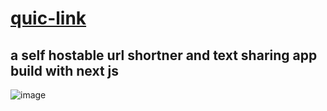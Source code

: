 # [quic-link](https://quic-link.netlify.app)

## a self hostable url shortner and text sharing app build with next js

![image](https://github.com/user-attachments/assets/7dd75cbd-721a-4120-9a46-63dfa72953f3)
